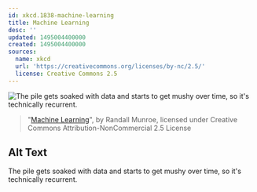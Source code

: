 ```yaml
---
id: xkcd.1838-machine-learning
title: Machine Learning
desc: ''
updated: 1495004400000
created: 1495004400000
sources:
  name: xkcd
  url: 'https://creativecommons.org/licenses/by-nc/2.5/'
  license: Creative Commons 2.5
---
```

![The pile gets soaked with data and starts to get mushy over time, so it's technically recurrent.](https://imgs.xkcd.com/comics/machine_learning.png)
> "[Machine Learning](https://xkcd.com/1838/)", by Randall Munroe, licensed under Creative Commons Attribution-NonCommercial 2.5 License

## Alt Text
The pile gets soaked with data and starts to get mushy over time, so it's technically recurrent.
